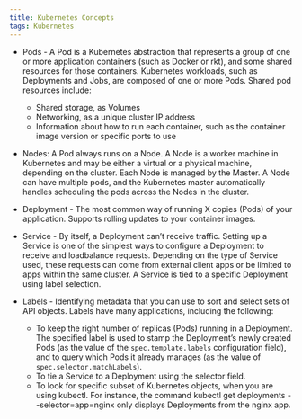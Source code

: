 ```yaml
---
title: Kubernetes Concepts
tags: Kubernetes
---
```


- Pods - A Pod is a Kubernetes abstraction that represents a group of one or more application containers (such as Docker or rkt), and some shared resources for those containers. 
Kubernetes workloads, such as Deployments and Jobs, are composed of one or more Pods.
Shared pod resources include:
    - Shared storage, as Volumes
    - Networking, as a unique cluster IP address
    - Information about how to run each container, such as the container image version or specific ports to use

- Nodes: A Pod always runs on a Node. A Node is a worker machine in Kubernetes and may be either a virtual or a physical machine, depending on the cluster. Each Node is managed by the Master. A Node can have multiple pods, and the Kubernetes master automatically handles scheduling the pods across the Nodes in the cluster. 

- Deployment - The most common way of running X copies (Pods) of your application. Supports rolling updates to your container images.

- Service - By itself, a Deployment can’t receive traffic. Setting up a Service is one of the simplest ways to configure a Deployment to receive and loadbalance requests. Depending on the type of Service used, these requests can come from external client apps or be limited to apps within the same cluster. A Service is tied to a specific Deployment using label selection.

- Labels - Identifying metadata that you can use to sort and select sets of API objects. Labels have many applications, including the following:

	* To keep the right number of replicas (Pods) running in a Deployment. The specified label is used to stamp the Deployment’s newly created Pods (as the value of the ``spec.template.labels`` configuration field), and to query which Pods it already manages (as the value of ``spec.selector.matchLabels``).
	* To tie a Service to a Deployment using the selector field.
	* To look for specific subset of Kubernetes objects, when you are using kubectl. For instance, the command kubectl get deployments --selector=app=nginx only displays Deployments from the nginx app.
